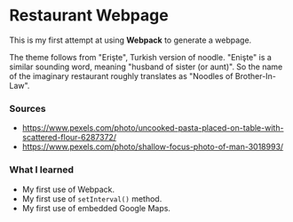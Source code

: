 # Restaurant Webpage

This is my first attempt at using **Webpack** to generate a webpage.

The theme follows from "Erişte", Turkish version of noodle. "Enişte" is a similar sounding word, meaning "husband of sister (or aunt)". So the name of the imaginary restaurant roughly translates as "Noodles of Brother-In-Law".

### Sources
- https://www.pexels.com/photo/uncooked-pasta-placed-on-table-with-scattered-flour-6287372/
- https://www.pexels.com/photo/shallow-focus-photo-of-man-3018993/

### What I learned
- My first use of Webpack.
- My first use of `setInterval()` method.
- My first use of embedded Google Maps.
